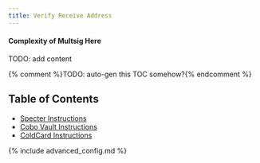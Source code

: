 ```yaml
---
title: Verify Receive Address
---
```


#### Complexity of Multsig Here
TODO: add content


{% comment %}TODO: auto-gen this TOC somehow?{% endcomment %}
## Table of Contents
* [Specter Instructions](/verify-receive-address/specter)
* [Cobo Vault Instructions](/verify-receive-address/cobo)
* [ColdCard Instructions](/backup-wallet/public-keys)

{% include advanced_config.md %}
